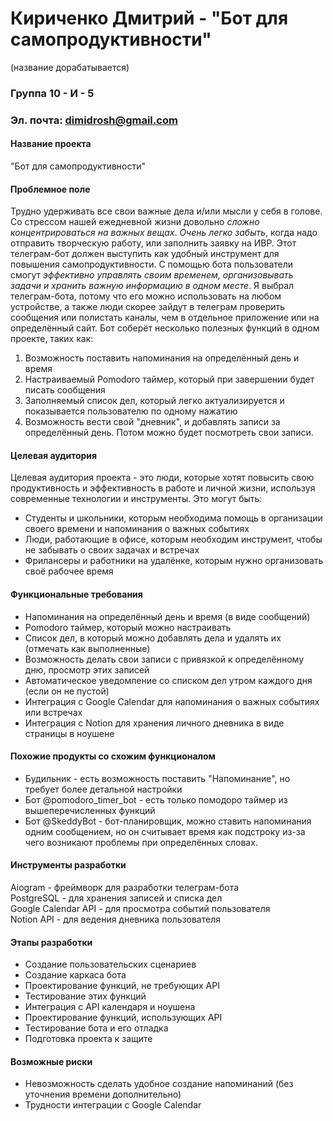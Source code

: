 # Кириченко Дмитрий - "Бот для самопродуктивности"
(название дорабатывается)
### Группа 10 - И - 5
### Эл. почта: dimidrosh@gmail.com
#### Название проекта
"Бот для самопродуктивности"
#### Проблемное поле
Трудно удерживать все свои важные дела и/или мысли у себя в голове. Со стрессом нашей ежедневной жизни довольно *сложно концентрироваться на важных вещах*. *Очень легко забыть*, когда надо отправить творческую работу, или заполнить заявку на ИВР. Этот телеграм-бот должен выступить как удобный инструмент для повышения самопродуктивности. С помощью бота пользователи смогут *эффективно управлять своим временем, организовывать задачи и хранить важную информацию в одном месте*. Я выбрал телеграм-бота, потому что его можно использовать на любом устройстве, а также люди скорее зайдут в телеграм проверить сообщения или полистать каналы, чем в отдельное приложение или на определённый сайт. Бот соберёт несколько полезных функций в одном проекте, таких как:
1. Возможность поставить напоминания на определённый день и время
2. Настраиваемый Pomodoro таймер, который при завершении будет писать сообщения
3. Заполняемый список дел, который легко актуализируется и показывается пользователю по одному нажатию
4. Возможность вести свой "дневник", и добавлять записи за определённый день. Потом можно будет посмотреть свои записи.
#### Целевая аудитория
Целевая аудитория проекта - это люди, которые хотят повысить свою продуктивность и эффективность в работе и личной жизни, используя современные технологии и инструменты. Это могут быть:
* Студенты и школьники, которым необходима помощь в организации своего времени и напоминания о важных событиях
* Люди, работающие в офисе, которым необходим инструмент, чтобы не забывать о своих задачах и встречах
* Фрилансеры и работники на удалёнке, которым нужно организовать своё рабочее время
#### Функциональные требования
* Напоминания на определённый день и время (в виде сообщений)
* Pomodoro таймер, который можно настраивать
* Список дел, в который можно добавлять дела и удалять их (отмечать как выполненные)
* Возможность делать свои записи с привязкой к определённому дню, просмотр этих записей
* Автоматическое уведомление со списком дел утром каждого дня (если он не пустой)
* Интеграция с Google Calendar для напоминания о важных событиях или встречах
* Интеграция с Notion для хранения личного дневника в виде страницы в ноушене
#### Похожие продукты со схожим функционалом
* Будильник - есть возможность поставить "Напоминание", но требует более детальной настройки
* Бот @pomodoro_timer_bot - есть только помодоро таймер из вышеперечисленных функций
* Бот @SkeddyBot - бот-планировщик, можно ставить напоминания одним сообщением, но он считывает время как подстроку из-за чего возникают проблемы при определённых словах.
#### Инструменты разработки
Aiogram - фреймворк для разработки телеграм-бота\
PostgreSQL - для хранения записей и списка дел\
Google Calendar API - для просмотра событий пользователя\
Notion API - для ведения дневника пользователя
#### Этапы разработки
* Создание пользовательских сценариев
* Создание каркаса бота
* Проектирование функций, не требующих API
* Тестирование этих функций
* Интеграция с API календаря и ноушена
* Проектирование функций, использующих API
* Тестирование бота и его отладка
* Подготовка проекта к защите
#### Возможные риски
* Невозможность сделать удобное создание напоминаний (без уточнения времени дополнительно)
* Трудности интеграции с Google Calendar
